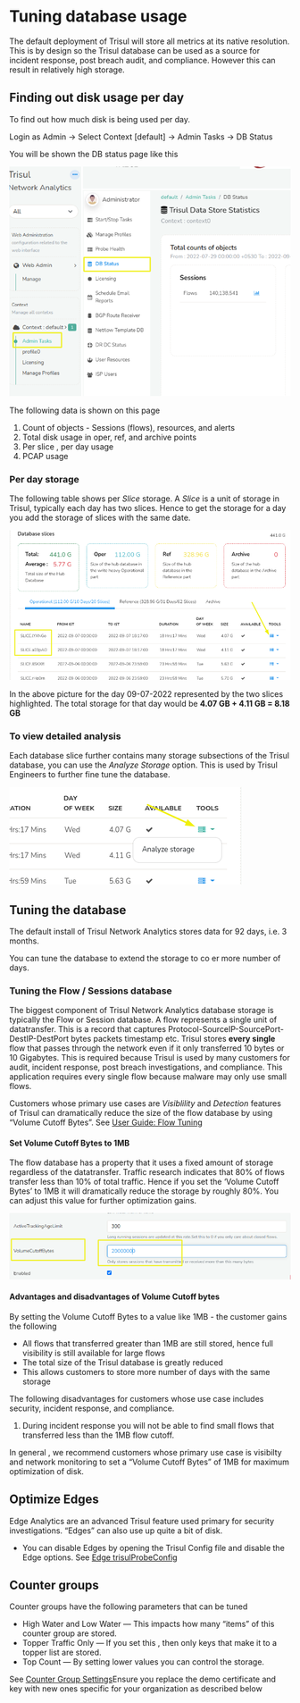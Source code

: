 # Tuning database usage

The default deployment of Trisul will store all metrics at its native
resolution. This is by design so the Trisul database can be used as a
source for incident response, post breach audit, and compliance. However
this can result in relatively high storage.

## Finding out disk usage per day

To find out how much disk is being used per day.

Login as Admin -\> Select Context \[default\] -\> Admin Tasks -\> DB
Status

You will be shown the DB status page like this

![](images/dbstatus1.png)

The following data is shown on this page

1. Count of objects - Sessions (flows), resources, and alerts
2. Total disk usage in oper, ref, and archive points
3. Per slice , per day usage
4. PCAP usage

### Per day storage

The following table shows per *Slice* storage. A *Slice* is a unit of
storage in Trisul, typically each day has two slices. Hence to get the
storage for a day you add the storage of slices with the same date.

![](images/dbstatus2.png)

In the above picture for the day 09-07-2022 represented by the two
slices highlighted. The total storage for that day would be **4.07 GB +
4.11 GB = 8.18 GB**

### To view detailed analysis

Each database slice further contains many storage subsections of the
Trisul database, you can use the *Analyze Storage* option. This is used
by Trisul Engineers to further fine tune the database.

![](images/dbstatus3.png)

## Tuning the database

The default install of Trisul Network Analytics stores data for 92 days,
i.e. 3 months.

You can tune the database to extend the storage to co er more number of
days.

### Tuning the Flow / Sessions database

The biggest component of Trisul Network Analytics database storage is
typically the Flow or Session database. A flow represents a single unit
of datatransfer. This is a record that captures
Protocol-SourceIP-SourcePort-DestIP-DestPort bytes packets timestamp
etc. Trisul stores **every single** flow that passes through the network
even if it only transferred 10 bytes or 10 Gigabytes. This is required
because Trisul is used by many customers for audit, incident response,
post breach investigations, and compliance. This application requires
every single flow because malware may only use small flows.

Customers whose primary use cases are *Visiblility* and *Detection*
features of Trisul can dramatically reduce the size of the flow database
by using “Volume Cutoff Bytes”. See [User Guide: Flow
Tuning](/docs/ug/flow/tuning#optimize-flow-handling)

#### Set Volume Cutoff Bytes to 1MB

The flow database has a property that it uses a fixed amount of storage
regardless of the datatransfer. Traffic research indicates that 80% of
flows transfer less than 10% of total traffic. Hence if you set the
‘Volume Cutoff Bytes’ to 1MB it will dramatically reduce the storage
by roughly 80%. You can adjust this value for further optimization
gains.

![](images/dbstatus4.png)

#### Advantages and disadvantages of Volume Cutoff bytes

By setting the Volume Cutoff Bytes to a value like 1MB - the customer
gains the following

- All flows that transferred greater than 1MB are still stored, hence
  full visibility is still available for large flows
- The total size of the Trisul database is greatly reduced 
- This allows customers to store more number of days with the same
  storage

The following disadvantages for customers whose use case includes
security, incident response, and compliance.

1. During incident response you will not be able to find small flows
   that transferred less than the 1MB flow cutoff.

In general , we recommend customers whose primary use case is visibilty
and network monitoring to set a “Volume Cutoff Bytes” of 1MB for maximum
optimization of disk.

## Optimize Edges

Edge Analytics are an advanced Trisul feature used primary for security
investigations. “Edges” can also use up quite a bit of disk.

- You can disable Edges by opening the Trisul Config file and disable
  the Edge options. See [Edge
  trisulProbeConfig](/docs/ref/trisulconfig#edges)

## Counter groups

Counter groups have the following parameters that can be tuned

- High Water and Low Water — This impacts how many “items” of this
  counter group are stored. 
- Topper Traffic Only — If you set this , then only keys that make it
  to a topper list are stored.
- Top Count — By setting lower values you can control the storage.

See [Counter Group Settings](/docs/ug/cg/settings#editing-settings)Ensure you replace the demo certificate and key with new ones specific for your organization as described below

